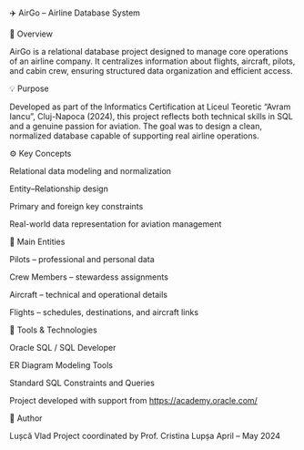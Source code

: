 ✈️ AirGo – Airline Database System

🧭 Overview

AirGo is a relational database project designed to manage core operations of an airline company.
It centralizes information about flights, aircraft, pilots, and cabin crew, ensuring structured data organization and efficient access.

💡 Purpose

Developed as part of the Informatics Certification at Liceul Teoretic “Avram Iancu”, Cluj-Napoca (2024), this project reflects both technical skills in SQL and a genuine passion for aviation.
The goal was to design a clean, normalized database capable of supporting real airline operations.

⚙️ Key Concepts

Relational data modeling and normalization

Entity–Relationship design

Primary and foreign key constraints

Real-world data representation for aviation management

🧩 Main Entities

Pilots – professional and personal data

Crew Members – stewardess assignments

Aircraft – technical and operational details

Flights – schedules, destinations, and aircraft links

🧠 Tools & Technologies

Oracle SQL / SQL Developer

ER Diagram Modeling Tools

Standard SQL Constraints and Queries

Project developed with support from https://academy.oracle.com/

👤 Author

Lușcă Vlad
Project coordinated by Prof. Cristina Lupșa
April – May 2024
